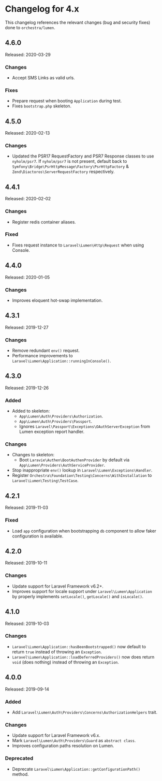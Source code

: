 # Changelog for 4.x

This changelog references the relevant changes (bug and security fixes) done to `orchestra/lumen`.

## 4.6.0

Released: 2020-03-29

### Changes

* Accept SMS Links as valid urls.

### Fixes

* Prepare request when booting `Application` during test.
* Fixes `bootstrap.php` skeleton.

## 4.5.0

Released: 2020-02-13

### Changes

* Updated the PSR17 RequestFactory and PSR7 Response classes to use `nyholm/psr7`. If `nyholm/psr7` is not present, default back to `Symfony\Bridge\PsrHttpMessage\Factory\PsrHttpFactory` & `Zend\Diactoros\ServerRequestFactory` respectively.

## 4.4.1

Released: 2020-02-02

### Changes

* Register redis container aliases.

### Fixed

* Fixes request instance to `Laravel\Lumen\Http\Request` when using Console.

## 4.4.0

Released: 2020-01-05

### Changes

* Improves eloquent hot-swap implementation.

## 4.3.1

Released: 2019-12-27

### Changes

* Remove redundant `env()` request.
* Performance improvements to `Laravel\Lumen\Application::runningInConsole()`.

## 4.3.0

Released: 2019-12-26

### Added

* Added to skeleton:
    - `App\Lumen\Auth\Providers\Authorization`.
    - `App\Lumen\Auth\Providers\Passport`.
    - Ignores `Laravel\Passport\Exceptions\OAuthServerException` from Lumen exception report handler.

### Changes

* Changes to skeleton:
    - Boot `Laravie\Authen\BootAuthenProvider` by default via `App\Lumen\Providers\AuthServiceProvider`.
* Stop inappropriate `env()` lookup in `Laravel\Lumen\Exceptions\Handler`.
* Register `Orchestra\Foundation\Testing\Concerns\WithInstallation` to `Laravel\Lumen\Testing\TestCase`.

## 4.2.1

Released: 2019-11-03

### Fixed

* Load `app` configuration when bootstrapping `db` component to allow faker configuration is available.

## 4.2.0

Released: 2019-10-11

### Changes

* Update support for Laravel Framework v6.2+.
* Improves support for locale support under `Laravel\Lumen\Application` by properly implements `setLocale()`, `getLocale()` and `isLocale()`.

## 4.1.0

Released: 2019-10-03

### Changes

* `Laravel\Lumen\Application::hasBeenBootstrapped()` now default to return `true` instead of throwing an `Exception`.
* `Laravel\Lumen\Application::loadDeferredProviders()` now does return `void` (does nothing) instead of throwing an `Exception`.

## 4.0.0

Released: 2019-09-14

### Added

* Add `Laravel\Lumen\Auth\Providers\Concerns\AuthorizationHelpers` trait.

### Changes

* Update support for Laravel Framework v6.x.
* Mark `Laravel\Lumen\Auth\Providers\Guard` as `abstract class`.
* Improves configuration paths resolution on Lumen.

### Deprecated

* Deprecate `Laravel\Lumen\Application::getConfigurationPath()` method.

